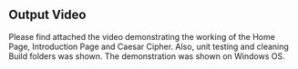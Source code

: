 ## Output Video

Please find attached the video demonstrating the working of the Home Page, Introduction Page and Caesar Cipher.
Also, unit testing and cleaning Build folders was shown.
The demonstration was shown on Windows OS.
